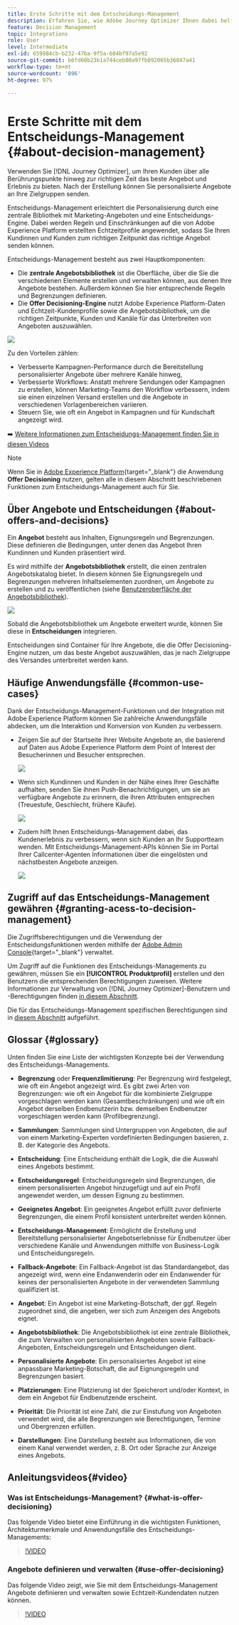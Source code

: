 ```yaml
---
title: Erste Schritte mit dem Entscheidungs-Management
description: Erfahren Sie, wie Adobe Journey Optimizer Ihnen dabei helfen kann, Ihren Kunden das richtige Angebot zum richtigen Zeitpunkt zu senden.
feature: Decision Management
topic: Integrations
role: User
level: Intermediate
exl-id: 659984cb-b232-47ba-9f5a-604bf97a5e92
source-git-commit: b6fd60b23b1a744ceb80a97fb092065b36847a41
workflow-type: tm+mt
source-wordcount: '896'
ht-degree: 97%

---
```


# Erste Schritte mit dem Entscheidungs-Management {#about-decision-management}

Verwenden Sie [!DNL Journey Optimizer], um Ihren Kunden über alle Berührungspunkte hinweg zur richtigen Zeit das beste Angebot und Erlebnis zu bieten. Nach der Erstellung können Sie personalisierte Angebote an Ihre Zielgruppen senden.

Entscheidungs-Management erleichtert die Personalisierung durch eine zentrale Bibliothek mit Marketing-Angeboten und eine Entscheidungs-Engine. Dabei werden Regeln und Einschränkungen auf die von Adobe Experience Platform erstellten Echtzeitprofile angewendet, sodass Sie Ihren Kundinnen und Kunden zum richtigen Zeitpunkt das richtige Angebot senden können.

Entscheidungs-Management besteht aus zwei Hauptkomponenten:

* Die **zentrale Angebotsbibliothek** ist die Oberfläche, über die Sie die verschiedenen Elemente erstellen und verwalten können, aus denen Ihre Angebote bestehen. Außerdem können Sie hier entsprechende Regeln und Begrenzungen definieren.
* Die **Offer Decisioning-Engine** nutzt Adobe Experience Platform-Daten und Echtzeit-Kundenprofile sowie die Angebotsbibliothek, um die richtigen Zeitpunkte, Kunden und Kanäle für das Unterbreiten von Angeboten auszuwählen.

![](../assets/architecture.png)

Zu den Vorteilen zählen:

* Verbesserte Kampagnen-Performance durch die Bereitstellung personalisierter Angebote über mehrere Kanäle hinweg,
* Verbesserte Workflows: Anstatt mehrere Sendungen oder Kampagnen zu erstellen, können Marketing-Teams den Workflow verbessern, indem sie einen einzelnen Versand erstellen und die Angebote in verschiedenen Vorlagenbereichen variieren.
* Steuern Sie, wie oft ein Angebot in Kampagnen und für Kundschaft angezeigt wird.

➡️ [Weitere Informationen zum Entscheidungs-Management finden Sie in diesen Videos](#video)

>[!NOTE]
>
>Wenn Sie in [Adobe Experience Platform](https://experienceleague.adobe.com/docs/experience-platform/landing/home.html?lang=de){target="_blank"} die Anwendung **Offer Decisioning** nutzen, gelten alle in diesem Abschnitt beschriebenen Funktionen zum Entscheidungs-Management auch für Sie.

## Über Angebote und Entscheidungen {#about-offers-and-decisions}

Ein **Angebot** besteht aus Inhalten, Eignungsregeln und Begrenzungen. Diese definieren die Bedingungen, unter denen das Angebot Ihren Kundinnen und Kunden präsentiert wird.

Es wird mithilfe der **Angebotsbibliothek** erstellt, die einen zentralen Angebotskatalog bietet. In diesem können Sie Eignungsregeln und Begrenzungen mehreren Inhaltselementen zuordnen, um Angebote zu erstellen und zu veröffentlichen (siehe [Benutzeroberfläche der Angebotsbibliothek](../get-started/user-interface.md)).

![](../assets/offer_structure.png)

Sobald die Angebotsbibliothek um Angebote erweitert wurde, können Sie diese in **Entscheidungen** integrieren.

Entscheidungen sind Container für Ihre Angebote, die die Offer Decisioning-Engine nutzen, um das beste Angebot auszuwählen, das je nach Zielgruppe des Versandes unterbreitet werden kann.

## Häufige Anwendungsfälle {#common-use-cases}

Dank der Entscheidungs-Management-Funktionen und der Integration mit Adobe Experience Platform können Sie zahlreiche Anwendungsfälle abdecken, um die Interaktion und Konversion von Kunden zu verbessern.

* Zeigen Sie auf der Startseite Ihrer Website Angebote an, die basierend auf Daten aus Adobe Experience Platform dem Point of Interest der Besucherinnen und Besucher entsprechen.

  ![](../assets/website.png)

* Wenn sich Kundinnen und Kunden in der Nähe eines Ihrer Geschäfte aufhalten, senden Sie ihnen Push-Benachrichtigungen, um sie an verfügbare Angebote zu erinnern, die ihren Attributen entsprechen (Treuestufe, Geschlecht, frühere Käufe).

  ![](../assets/push_sample.png)

* Zudem hilft Ihnen Entscheidungs-Management dabei, das Kundenerlebnis zu verbessern, wenn sich Kunden an Ihr Supportteam wenden. Mit Entscheidungs-Management-APIs können Sie im Portal Ihrer Callcenter-Agenten Informationen über die eingelösten und nächstbesten Angebote anzeigen.

  ![](../../assets/do-not-localize/call-center.png)

## Zugriff auf das Entscheidungs-Management gewähren {#granting-acess-to-decision-management}

Die Zugriffsberechtigungen und die Verwendung der Entscheidungsfunktionen werden mithilfe der [Adobe Admin Console](https://helpx.adobe.com/de/enterprise/managing/user-guide.html){target="_blank"} verwaltet.

Um Zugriff auf die Funktionen des Entscheidungs-Managements zu gewähren, müssen Sie ein **[!UICONTROL Produktprofil]** erstellen und den Benutzern die entsprechenden Berechtigungen zuweisen. Weitere Informationen zur Verwaltung von [!DNL Journey Optimizer]-Benutzern und -Berechtigungen finden [ in diesem Abschnitt](../../administration/permissions.md).

Die für das Entscheidungs-Management spezifischen Berechtigungen sind in [diesem Abschnitt](../../administration/high-low-permissions.md#decisions-permissions) aufgeführt.

## Glossar {#glossary}

Unten finden Sie eine Liste der wichtigsten Konzepte bei der Verwendung des Entscheidungs-Managements.

* **Begrenzung** oder **Frequenzlimitierung**: Per Begrenzung wird festgelegt, wie oft ein Angebot angezeigt wird. Es gibt zwei Arten von Begrenzungen: wie oft ein Angebot für die kombinierte Zielgruppe vorgeschlagen werden kann (Gesamtbeschränkungen) und wie oft ein Angebot derselben Endbenutzerin bzw. demselben Endbenutzer vorgeschlagen werden kann (Profilbegrenzung).

* **Sammlungen**: Sammlungen sind Untergruppen von Angeboten, die auf von einem Marketing-Experten vordefinierten Bedingungen basieren, z. B. der Kategorie des Angebots.

* **Entscheidung**: Eine Entscheidung enthält die Logik, die die Auswahl eines Angebots bestimmt.

* **Entscheidungsregel**: Entscheidungsregeln sind Begrenzungen, die einem personalisierten Angebot hinzugefügt und auf ein Profil angewendet werden, um dessen Eignung zu bestimmen.

* **Geeignetes Angebot**: Ein geeignetes Angebot erfüllt zuvor definierte Begrenzungen, die einem Profil konsistent unterbreitet werden können.

* **Entscheidungs-Management**: Ermöglicht die Erstellung und Bereitstellung personalisierter Angebotserlebnisse für Endbenutzer über verschiedene Kanäle und Anwendungen mithilfe von Business-Logik und Entscheidungsregeln.

* **Fallback-Angebote**: Ein Fallback-Angebot ist das Standardangebot, das angezeigt wird, wenn eine Endanwenderin oder ein Endanwender für keines der personalisierten Angebote in der verwendeten Sammlung qualifiziert ist.

* **Angebot**: Ein Angebot ist eine Marketing-Botschaft, der ggf. Regeln zugeordnet sind, die angeben, wer sich zum Anzeigen des Angebots eignet.

* **Angebotsbibliothek**: Die Angebotsbibliothek ist eine zentrale Bibliothek, die zum Verwalten von personalisierten Angeboten sowie Fallback-Angeboten, Entscheidungsregeln und Entscheidungen dient.

* **Personalisierte Angebote**: Ein personalisiertes Angebot ist eine anpassbare Marketing-Botschaft, die auf Eignungsregeln und Begrenzungen basiert.

* **Platzierungen**: Eine Platzierung ist der Speicherort und/oder Kontext, in dem ein Angebot für Endbenutzende erscheint.

* **Priorität**: Die Priorität ist eine Zahl, die zur Einstufung von Angeboten verwendet wird, die alle Begrenzungen wie Berechtigungen, Termine und Obergrenzen erfüllen.

* **Darstellungen**: Eine Darstellung besteht aus Informationen, die von einem Kanal verwendet werden, z. B. Ort oder Sprache zur Anzeige eines Angebots.

## Anleitungsvideos{#video}

### Was ist Entscheidungs-Management? {#what-is-offer-decisioning}

Das folgende Video bietet eine Einführung in die wichtigsten Funktionen, Architekturmerkmale und Anwendungsfälle des Entscheidungs-Managements:

>[!VIDEO](https://video.tv.adobe.com/v/326961?quality=12&learn=on)

### Angebote definieren und verwalten {#use-offer-decisioning}

Das folgende Video zeigt, wie Sie mit dem Entscheidungs-Management Angebote definieren und verwalten sowie Echtzeit-Kundendaten nutzen können.

>[!VIDEO](https://video.tv.adobe.com/v/326841?quality=12&learn=on)


